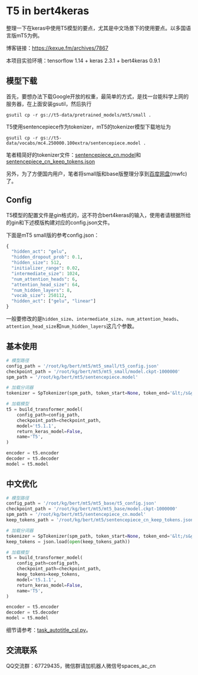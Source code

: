 # T5 in bert4keras
整理一下在keras中使用T5模型的要点，尤其是中文场景下的使用要点。以多国语言版mT5为例。

博客链接：https://kexue.fm/archives/7867

本项目实验环境：tensorflow 1.14 + keras 2.3.1 + bert4keras 0.9.1

## 模型下载

首先，要想办法下载Google开放的权重，最简单的方式，是找一台能科学上网的服务器，在上面安装gsutil，然后执行
```shell
gsutil cp -r gs://t5-data/pretrained_models/mt5/small .
```

T5使用sentencepiece作为tokenizer，mT5的tokenizer模型下载地址为
```shell
gsutil cp -r gs://t5-data/vocabs/mc4.250000.100extra/sentencepiece.model .
```

笔者精简好的tokenizer文件：[sentencepiece_cn.model](https://github.com/bojone/t5_in_bert4keras/blob/main/tokenizer/sentencepiece_cn.model)和[sentencepiece_cn_keep_tokens.json](https://github.com/bojone/t5_in_bert4keras/blob/main/tokenizer/sentencepiece_cn_keep_tokens.json)

另外，为了方便国内用户，笔者将small版和base版整理分享到[百度网盘](https://pan.baidu.com/s/1YWaStqB6Epkxfyx6WcOzWw)(mwfc)了。

## Config

T5模型的配置文件是gin格式的，这不符合bert4keras的输入，使用者请根据所给的gin和下述模版构建对应的config.json文件。

下面是mT5 small版的参考config.json：
```python
{
  "hidden_act": "gelu",
  "hidden_dropout_prob": 0.1,
  "hidden_size": 512,
  "initializer_range": 0.02,
  "intermediate_size": 1024,
  "num_attention_heads": 6,
  "attention_head_size": 64,
  "num_hidden_layers": 8,
  "vocab_size": 250112,
  "hidden_act": ["gelu", "linear"]
}
```

一般要修改的是`hidden_size`、`intermediate_size`、`num_attention_heads`、`attention_head_size`和`num_hidden_layers`这几个参数。

## 基本使用

```python
# 模型路径
config_path = '/root/kg/bert/mt5/mt5_small/t5_config.json'
checkpoint_path = '/root/kg/bert/mt5/mt5_small/model.ckpt-1000000'
spm_path = '/root/kg/bert/mt5/sentencepiece.model'

# 加载分词器
tokenizer = SpTokenizer(spm_path, token_start=None, token_end='&lt;/s&gt;')

# 加载模型
t5 = build_transformer_model(
    config_path=config_path,
    checkpoint_path=checkpoint_path,
    model='t5.1.1',
    return_keras_model=False,
    name='T5',
)

encoder = t5.encoder
decoder = t5.decoder
model = t5.model
```

## 中文优化

```python
# 模型路径
config_path = '/root/kg/bert/mt5/mt5_base/t5_config.json'
checkpoint_path = '/root/kg/bert/mt5/mt5_base/model.ckpt-1000000'
spm_path = '/root/kg/bert/mt5/sentencepiece_cn.model'
keep_tokens_path = '/root/kg/bert/mt5/sentencepiece_cn_keep_tokens.json'

# 加载分词器
tokenizer = SpTokenizer(spm_path, token_start=None, token_end='&lt;/s&gt;')
keep_tokens = json.load(open(keep_tokens_path))

# 加载模型
t5 = build_transformer_model(
    config_path=config_path,
    checkpoint_path=checkpoint_path,
    keep_tokens=keep_tokens,
    model='t5.1.1',
    return_keras_model=False,
    name='T5',
)

encoder = t5.encoder
decoder = t5.decoder
model = t5.model
```

细节请参考：[task_autotitle_csl.py](https://github.com/bojone/t5_in_bert4keras/blob/main/task_autotitle_csl.py)。

## 交流联系
QQ交流群：67729435，微信群请加机器人微信号spaces_ac_cn
